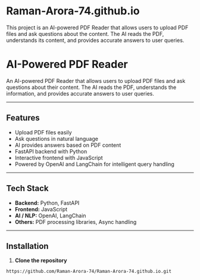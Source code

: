 # Raman-Arora-74.github.io
This project is an AI-powered PDF Reader that allows users to upload PDF files and ask questions about the content. The AI reads the PDF, understands its content, and provides accurate answers to user queries.

# AI-Powered PDF Reader

An AI-powered PDF Reader that allows users to upload PDF files and ask questions about their content. The AI reads the PDF, understands the information, and provides accurate answers to user queries.  

---

## Features

- Upload PDF files easily
- Ask questions in natural language
- AI provides answers based on PDF content
- FastAPI backend with Python
- Interactive frontend with JavaScript
- Powered by OpenAI and LangChain for intelligent query handling

---

## Tech Stack

- **Backend:** Python, FastAPI
- **Frontend:** JavaScript
- **AI / NLP:** OpenAI, LangChain
- **Others:** PDF processing libraries, Async handling

---

## Installation

1. **Clone the repository**
```bash
https://github.com/Raman-Arora-74/Raman-Arora-74.github.io.git
